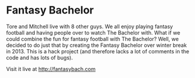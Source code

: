 Fantasy Bachelor
===========

Tore and Mitchell live with 8 other guys. We all enjoy playing fantasy football and having people over to watch The Bachelor with. What if we could combine the fun for fantasy football with The Bachelor? Well, we decided to do just that by creating the Fantasy Bachelor over winter break in 2013. This is a hack project (and therefore lacks a lot of comments in the code and has lots of bugs).

Visit it live at http://fantasybach.com

